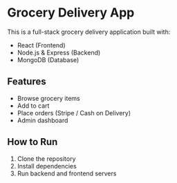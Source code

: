 # Grocery Delivery App

This is a full-stack grocery delivery application built with:

- React (Frontend)
- Node.js & Express (Backend)
- MongoDB (Database)

## Features

- Browse grocery items
- Add to cart
- Place orders (Stripe / Cash on Delivery)
- Admin dashboard

## How to Run

1. Clone the repository
2. Install dependencies
3. Run backend and frontend servers
